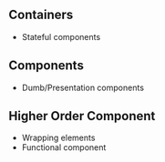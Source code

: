 ## Containers

- Stateful components

## Components

- Dumb/Presentation components

## Higher Order Component

- Wrapping elements
- Functional component
